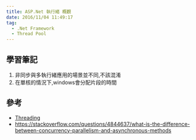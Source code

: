 ```yaml
---
title: ASP.Net 執行緒 概觀
date: 2016/11/04 11:49:17
tag:
  - .Net Framework
  - Thread Pool  
---
```

## 學習筆記

1. 非同步與多執行緒應用的場景並不同,不該混淆
2. 在單核的情況下,windows會分配片段的時間

## 參考
- [Threading](https://msdn.microsoft.com/en-us/library/orm-9780596527570-03-19.aspx)
- https://stackoverflow.com/questions/4844637/what-is-the-difference-between-concurrency-parallelism-and-asynchronous-methods
